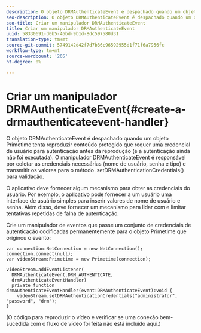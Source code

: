```yaml
---
description: O objeto DRMAuthenticateEvent é despachado quando um objeto Primetime tenta reproduzir conteúdo protegido que requer uma credencial de usuário para autenticação antes da reprodução (e a autenticação ainda não foi executada). O manipulador DRMAuthenticateEvent é responsável por coletar as credenciais necessárias (nome de usuário, senha e tipo) e transmitir os valores para o método .setDRMAuthenticationCredentials() para validação.
seo-description: O objeto DRMAuthenticateEvent é despachado quando um objeto Primetime tenta reproduzir conteúdo protegido que requer uma credencial de usuário para autenticação antes da reprodução (e a autenticação ainda não foi executada). O manipulador DRMAuthenticateEvent é responsável por coletar as credenciais necessárias (nome de usuário, senha e tipo) e transmitir os valores para o método .setDRMAuthenticationCredentials() para validação.
seo-title: Criar um manipulador DRMAuthenticateEvent
title: Criar um manipulador DRMAuthenticateEvent
uuid: 58330691-d0b5-46bd-9b1d-8dc597580d31
translation-type: tm+mt
source-git-commit: 5749142d42f7d7b36c96592955d1f71f6a7956fc
workflow-type: tm+mt
source-wordcount: '265'
ht-degree: 0%

---
```



# Criar um manipulador DRMAuthenticateEvent{#create-a-drmauthenticateevent-handler}

O objeto DRMAuthenticateEvent é despachado quando um objeto Primetime tenta reproduzir conteúdo protegido que requer uma credencial de usuário para autenticação antes da reprodução (e a autenticação ainda não foi executada). O manipulador DRMAuthenticateEvent é responsável por coletar as credenciais necessárias (nome de usuário, senha e tipo) e transmitir os valores para o método .setDRMAuthenticationCredentials() para validação.

O aplicativo deve fornecer algum mecanismo para obter as credenciais do usuário. Por exemplo, o aplicativo pode fornecer a um usuário uma interface de usuário simples para inserir valores de nome de usuário e senha. Além disso, deve fornecer um mecanismo para lidar com e limitar tentativas repetidas de falha de autenticação.

Crie um manipulador de eventos que passe um conjunto de credenciais de autenticação codificadas permanentemente para o objeto Primetime que originou o evento:

```
var connection:NetConnection = new NetConnection();  
connection.connect(null);  
var videoStream:Primetime = new Primetime(connection);  
 
videoStream.addEventListener( 
  DRMAuthenticateEvent.DRM_AUTHENTICATE,  
  drmAuthenticateEventHandler)  
  private function drmAuthenticateEventHandler(event:DRMAuthenticateEvent):void {  
    videoStream.setDRMAuthenticationCredentials("administrator", "password", "drm");  
} 
```

(O código para reproduzir o vídeo e verificar se uma conexão bem-sucedida com o fluxo de vídeo foi feita não está incluído aqui.)
